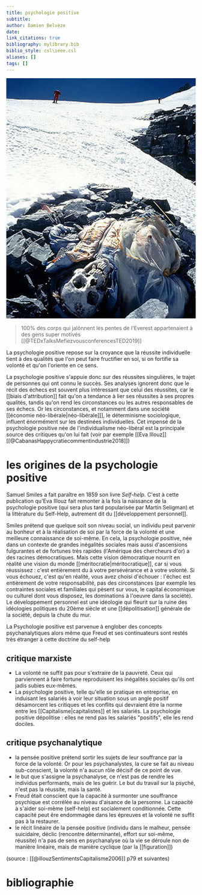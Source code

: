 ```yaml
---
title: psychologie positive
subtitle:
author: Damien Belvèze
date: 
link_citations: true
bibliography: mylibrary.bib
biblio_style: csl\ieee.csl
aliases: []
tags: []
---
```


![dead bodies](images/dead_bodies_everest.jpg)

> 100% des corps qui jalônnent les pentes de l'Everest appartenaient à des gens super motivés
[[@TEDxTalksMefiezvousconferencesTED2019]]


La psychologie positive repose sur la croyance que la réussite individuelle tient à des qualités que l'on peut faire fructifier en soi, si on fortifie sa volonté et qu'on l'oriente en ce sens. 

La psychologie positive s'appuie donc sur des réussites singulières, le trajet de personnes qui ont connu le succès. Ses analyses ignorent donc que  le récit des échecs est souvent plus intéressant que celui des réussites, car le [[biais d'attribution]] fait qu'on a tendance à lier ses réussites à ses propres qualités, tandis qu'on rend les circonstances ou les autres responsables de ses échecs. Or les circonstances, et notamment dans une société [[économie néo-libérale|néo-libérale]]], le déterminisme sociologique, influent énormément sur les destinées individuelles. Cet impensé de la psychologie positive née de l'individualisme néo-libéral est la principale source des critiques qu'on lui fait (voir par exemple [[Eva Illouz]] [[@CabanasHappycratiecommentindustrie2018]])


# les origines de la psychologie positive

Samuel Smiles a fait paraître en 1859 son livre *Self-help*. C'est à cette publication qu'Eva Illouz fait remonter à la fois la naissance de la psychologie positive (qui sera plus tard popularisée par Martin Seligman) et la littérature du Self-Help, autrement dit du [[développement personnel]].

Smiles prétend que quelque soit son niveau social, un individu peut parvenir au bonheur et à la réalisation de soi par la force de la volonté et une meilleure connaissance de soi-même.
En cela, la psychologie positive, née dans un contexte de grandes inégalités sociales mais aussi d'ascensions fulgurantes et de fortunes très rapides (l'Amérique des chercheurs d'or) a des racines démocratiques. Mais cette vision démocratique nourrit en réalité une vision du monde [[méritocratie|méritocratique]], car si vous réussissez : c'est entièrement du à votre persévérance et à votre volonté. Si vous échouez, c'est qu'en réalité, vous avez choisi d'échouer : l'échec est entièrement de votre responsabilité, pas des circonstances (par exemple les contraintes sociales et familiales qui pèsent sur vous, le capital économique ou culturel dont vous disposez, les dominations à l'oeuvre dans la société). Le développement personnel est une idéologie qui fleurit sur la ruine des idéologies politiques du 20ème siècle et une [[dépolitisation]] générale de la société, depuis la chute du mur. 

La Psychologie positive est parvenue à englober des concepts psychanalytiques alors même que Freud et ses continuateurs  sont restés très étranger à cette doctrine du self-help

## critique marxiste

- La volonté ne suffit pas pour s'extraire de la pauvreté. Ceux qui parviennent à faire fortune reproduisent les inégalités sociales qu'ils ont jadis subies eux-mêmes.
- La psychologie positive, telle qu'elle se pratique en entreprise, en induisant les salariés à voir leur situation sous un angle positif désamorcent les critiques et les conflits qui devraient être la norme entre les [[Capitalisme|capitalistes]] et les salariés. La psychologie positive dépolitise : elles ne rend pas les salariés "positifs", elle les rend dociles.

## critique psychanalytique

- la pensée positive prétend sortir les sujets de leur souffrance par la force de la volonté. Or pour les psychanalystes, la cure se fait au niveau sub-conscient, la volonté n'a aucun rôle décisif de ce point de vue.
- le but que s'assigne la psychanalyse, ce n'est pas de rendre les individus performants, mais de les guérir. Le but du travail sur la psyché, n'est pas la réussite, mais la santé.
- Freud était conscient que la capacité à surmonter une souffrance psychique est corrélée au niveau d'aisance de la personne. La capacité à s'aider soi-même (self-help) est socialement conditionnée. Cette capacité peut êre endommagée dans les épreuves et la volonté ne suffit pas à la restaurer.
- le récit linéaire de la pensée positive (individu dans le malheur, pensée suicidaire, déclic (rencontre déterminante), effort sur soi-même, réussite) n'a pas de sens en psychanalyse où la vie se déroule non de manière linéaire, mais de manière cyclique (par la [[figuration]])

(source : [[@illouzSentimentsCapitalisme2006]] p79 et suivantes)



# bibliographie

